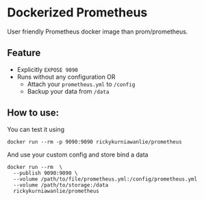 # Dockerized Prometheus
User friendly Prometheus docker image than prom/prometheus.

## Feature
- Explicitly `EXPOSE 9090`
- Runs without any configuration OR
  - Attach your `prometheus.yml` to `/config`
  - Backup your data from `/data`

## How to use:
You can test it using
```
docker run --rm -p 9090:9090 rickykurniawanlie/prometheus
```

And use your custom config and store bind a data
```
docker run --rm  \
  --publish 9090:9090 \
  --volume /path/to/file/prometheus.yml:/config/prometheus.yml
  --volume /path/to/storage:/data
  rickykurniawanlie/prometheus
```
